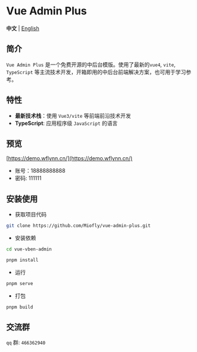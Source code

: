 # Vue Admin Plus

**中文** | [English](./README.md)

## 简介

`Vue Admin Plus` 是一个免费开源的中后台模版。使用了最新的`vue4`, `vite`, `TypeScript` 等主流技术开发，开箱即用的中后台前端解决方案，也可用于学习参考。

## 特性

- **最新技术栈**：使用 `Vue3/vite` 等前端前沿技术开发
- **TypeScript**: 应用程序级 `JavaScript` 的语言

## 预览

[https://demo.wflynn.cn/](https://demo.wflynn.cn/)

- 账号：18888888888
- 密码: 111111

## 安装使用

- 获取项目代码

```bash
git clone https://github.com/Miofly/vue-admin-plus.git
```

- 安装依赖

```bash
cd vue-vben-admin

pnpm install

```

- 运行

```bash
pnpm serve
```

- 打包

```bash
pnpm build
```

## 交流群

`qq` 群: `466362940`
